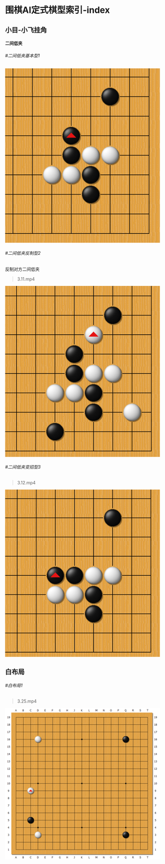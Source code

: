 # 围棋AI定式棋型索引-index

## 小目-小飞挂角

#### 二间低夹

###### #二间低夹基本型1

> 

![image-20220729102654623](README.assets/image-20220729102654623.png)

###### #二间低夹反制型2

反制对方二间低夹

> 3.11.mp4

![image-20220729104900287](README.assets/image-20220729104900287.png)

###### #二间低夹变招型3

> 3.12.mp4

![image-20220729150915049](README.assets/image-20220729150915049.png)

## 白布局

###### #白布局1

> 3.25.mp4

![image-20220729152512067](README.assets/image-20220729152512067.png)